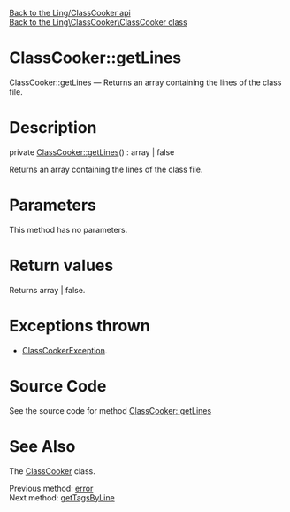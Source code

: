 [Back to the Ling/ClassCooker api](https://github.com/lingtalfi/ClassCooker/blob/master/doc/api/Ling/ClassCooker.md)<br>
[Back to the Ling\ClassCooker\ClassCooker class](https://github.com/lingtalfi/ClassCooker/blob/master/doc/api/Ling/ClassCooker/ClassCooker.md)


ClassCooker::getLines
================



ClassCooker::getLines — Returns an array containing the lines of the class file.




Description
================


private [ClassCooker::getLines](https://github.com/lingtalfi/ClassCooker/blob/master/doc/api/Ling/ClassCooker/ClassCooker/getLines.md)() : array | false




Returns an array containing the lines of the class file.




Parameters
================

This method has no parameters.


Return values
================

Returns array | false.


Exceptions thrown
================

- [ClassCookerException](https://github.com/lingtalfi/ClassCooker/blob/master/doc/api/Ling/ClassCooker/Exception/ClassCookerException.md).&nbsp;







Source Code
===========
See the source code for method [ClassCooker::getLines](https://github.com/lingtalfi/ClassCooker/blob/master/ClassCooker.php#L988-L994)


See Also
================

The [ClassCooker](https://github.com/lingtalfi/ClassCooker/blob/master/doc/api/Ling/ClassCooker/ClassCooker.md) class.

Previous method: [error](https://github.com/lingtalfi/ClassCooker/blob/master/doc/api/Ling/ClassCooker/ClassCooker/error.md)<br>Next method: [getTagsByLine](https://github.com/lingtalfi/ClassCooker/blob/master/doc/api/Ling/ClassCooker/ClassCooker/getTagsByLine.md)<br>

